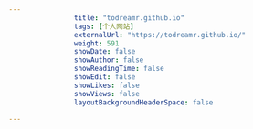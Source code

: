 ---
                title: "todreamr.github.io"
                tags: [个人网站]
                externalUrl: "https://todreamr.github.io/"
                weight: 591
                showDate: false
                showAuthor: false
                showReadingTime: false
                showEdit: false
                showLikes: false
                showViews: false
                layoutBackgroundHeaderSpace: false
                ---

